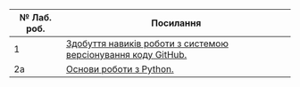 № Лаб. роб. | Посилання
------- | ----------
1 | [Здобуття навиків роботи з системою версіонування коду GitHub.](https://github.com/VladGrz/Hrozovskyi_IK-31_devops_labs/tree/master/lab_1)
2a| [Основи роботи з Python.](https://github.com/VladGrz/Hrozovskyi_IK-31_devops_labs/tree/master/lab_2a)
